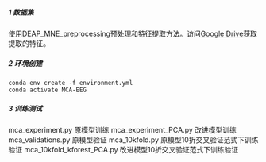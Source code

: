 ##### 1 数据集

使用DEAP_MNE_preprocessing预处理和特征提取方法。访问[Google Drive](https://drive.google.com/drive/folders/1jRQRbRgTIZEDByQYz41CuoyzPe45hxHv )获取提取的特征。

##### 2 环境创建

```
conda env create -f environment.yml
conda activate MCA-EEG
```

##### 3 训练测试

mca_experiment.py 原模型训练
mca_experiment_PCA.py 改进模型训练
mca_validations.py 原模型验证
mca_10kfold.py 原模型10折交叉验证范式下训练验证
mca_10kfold_kforest_PCA.py 改进模型10折交叉验证范式下训练验证